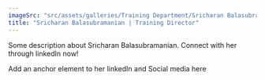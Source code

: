 ```yaml
---
imageSrc: "src/assets/galleries/Training Department/Sricharan Balasubramanian.png"
title: "Sricharan Balasubramanian | Training Director"
---
```

Some description about Sricharan Balasubramanian. Connect with her through linkedIn now!

Add an anchor element to her linkedIn and Social media here
